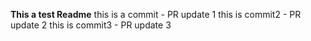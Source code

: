 **This a test Readme**
this is a commit - PR update 1 
this is commit2 - PR update 2
this is commit3 - PR update 3